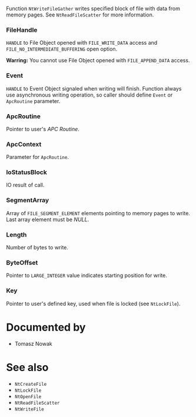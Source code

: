 Function `NtWriteFileGather` writes specified block of file with data from memory pages. See `NtReadFileScatter` for more information.

### FileHandle

`HANDLE` to File Object opened with `FILE_WRITE_DATA` access and `FILE_NO_INTERMEDIATE_BUFFERING` open option.

**Warring:** You cannot use File Object opened with `FILE_APPEND_DATA` access.

### Event

`HANDLE` to Event Object signaled when writing will finish. Function always use asynchronous writing operation, so caller should define `Event` or `ApcRoutine` parameter.

### ApcRoutine

Pointer to user's *APC Routine*.

### ApcContext

Parameter for `ApcRoutine`.

### IoStatusBlock

IO result of call.

### SegmentArray

Array of `FILE_SEGMENT_ELEMENT` elements pointing to memory pages to write. Last array element must be *NULL*.

### Length

Number of bytes to write.

### ByteOffset

Pointer to `LARGE_INTEGER` value indicates starting position for write.

### Key

Pointer to user's defined key, used when file is locked (see `NtLockFile`).

# Documented by

* Tomasz Nowak

# See also

* `NtCreateFile`
* `NtLockFile`
* `NtOpenFile`
* `NtReadFileScatter`
* `NtWriteFile`
